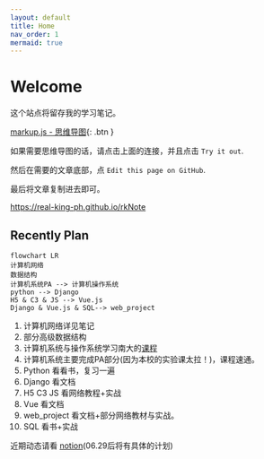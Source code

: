 ```yaml
---
layout: default
title: Home
nav_order: 1
mermaid: true
---
```


# Welcome

这个站点将留存我的学习笔记。

[<i class="fa-solid fa-draw-polygon"></i>markup.js - 思维导图](https://markmap.js.org/){: .btn }

如果需要思维导图的话，请点击上面的连接，并且点击 `Try it out`.

然后在需要的文章底部，点 `Edit this page on GitHub`.

最后将文章复制进去即可。

<https://real-king-ph.github.io/rkNote>


## Recently Plan

```mermaid
flowchart LR
计算机网络
数据结构
计算机系统PA --> 计算机操作系统
python --> Django
H5 & C3 & JS --> Vue.js
Django & Vue.js & SQL--> web_project
```

1. 计算机网络详见笔记
2. 部分高级数据结构
3. 计算机系统与操作系统学习南大的[课程](http://jyywiki.cn/)
4. 计算机系统主要完成PA部分(因为本校的实验课太拉！)，课程速通。
5. Python 看看书，复习一遍
6. Django 看文档
7. H5 C3 JS 看网络教程+实战
8. Vue 看文档
9. web_project 看文档+部分网络教材与实战。
10. SQL 看书+实战


近期动态请看 [notion](https://real-king.notion.site/2022-Summer-List-54acfddea22d4e1896361aae134cab13)(06.29后将有具体的计划)


